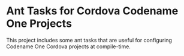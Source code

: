 # Ant Tasks for Cordova Codename One Projects

This project includes some ant tasks that are useful for configuring Codename One Cordova projects at compile-time.